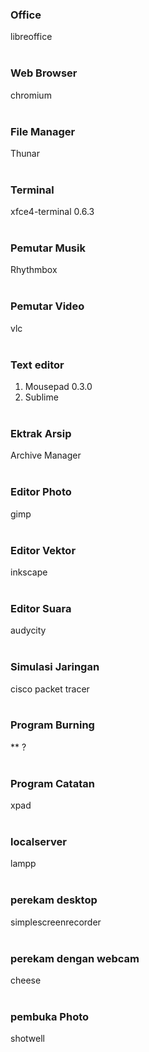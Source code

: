 ### Office
libreoffice
<br><br>

### Web Browser
chromium
<br><br>

### File Manager
Thunar
<br><br>

### Terminal
xfce4-terminal 0.6.3
<br><br>

### Pemutar Musik
Rhythmbox
<br><br>

### Pemutar Video
vlc
<br><br>

### Text editor
1. Mousepad 0.3.0
2. Sublime
<br><br>

### Ektrak Arsip
Archive Manager
<br><br>

### Editor Photo
gimp
<br><br>

### Editor Vektor
inkscape
<br><br>

### Editor Suara
audycity
<br><br>

### Simulasi Jaringan
cisco packet tracer
<br><br>

### Program Burning
** ?
<br><br>

### Program Catatan
xpad
<br><br>

### localserver
lampp
<br><br>

### perekam desktop
simplescreenrecorder
<br><br>

### perekam dengan webcam
cheese
<br><br>

### pembuka Photo
shotwell
<br><br>
